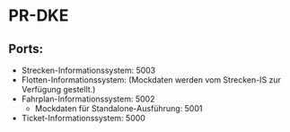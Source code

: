 # PR-DKE

## Ports:
- Strecken-Informationssystem: 5003
- Flotten-Informationssystem: (Mockdaten werden vom Strecken-IS zur Verfügung gestellt.)
- Fahrplan-Informationssystem: 5002
    - Mockdaten für Standalone-Ausführung: 5001
- Ticket-Informationssystem: 5000
